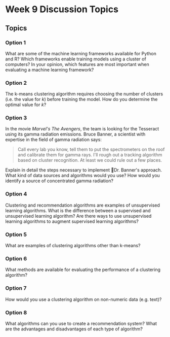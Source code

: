 # Week 9 Discussion Topics

## Topics

### Option 1

What are some of the machine learning frameworks available for Python and R? Which frameworks enable training models using a cluster of computers? In your opinion, which features are most important when evaluating a machine learning framework? 

### Option 2

The k-means clustering algorithm requires choosing the number of clusters (i.e. the value for *k*) before training the model. How do you determine the optimal value for *k*? 

### Option 3

In the movie *Marvel's The Avengers*, the team is looking for the Tesseract using its gamma radiation emissions.  Bruce Banner, a scientist with expertise in the field of gamma radiation says: 

> Call every lab you know, tell them to put the spectrometers on the roof and calibrate them for gamma rays. I'll rough out a tracking algorithm based on cluster recognition. At least we could rule out a few places. 

Explain in detail the steps necessary to implement Dr. Banner's approach. What kind of data sources and algorithms would you use? How would you identify a source of concentrated gamma radiation? 

### Option 4

Clustering and recommendation algorithms are examples of unsupervised learning algorithms. What is the difference between a supervised and unsupervised learning algorithm? Are there ways to use unsupervised learning algorithms to augment supervised learning algorithms?  

### Option 5

What are examples of clustering algorithms other than k-means? 

### Option 6

What methods are available for evaluating the performance of a clustering algorithm? 

### Option 7

How would you use a clustering algorithm on non-numeric data (e.g. text)? 

### Option 8

What algorithms can you use to create a recommendation system? What are the advantages and disadvantages of each type of algorithm? 
